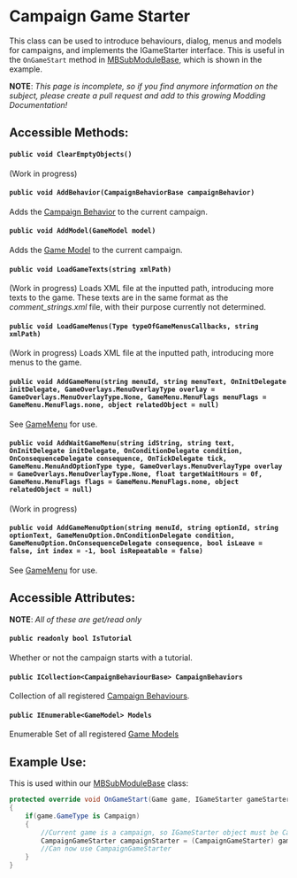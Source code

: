 # Campaign Game Starter
This class can be used to introduce behaviours, dialog, menus and models for campaigns, and implements the IGameStarter interface. This is useful in the `OnGameStart` method in [MBSubModuleBase](mbsubmodulebase.md), which is shown in the example.

**NOTE**: *This page is incomplete, so if you find anymore information on the subject, please create a pull request and add to this growing Modding Documentation!*

## Accessible Methods:
#### `public void ClearEmptyObjects()`
(Work in progress)
#### `public void AddBehavior(CampaignBehaviorBase campaignBehavior)`
Adds the [Campaign Behavior](campaignbehaviorbase.md) to the current campaign.
#### `public void AddModel(GameModel model)`
Adds the [Game Model](../core/gamemodel.md) to the current campaign.
#### `public void LoadGameTexts(string xmlPath)`
(Work in progress) Loads XML file at the inputted path, introducing more texts to the game. These texts are in the same format as the *comment_strings.xml* file, with their purpose currently not determined.
#### `public void LoadGameMenus(Type typeOfGameMenusCallbacks, string xmlPath)`
(Work in progress) Loads XML file at the inputted path, introducing more menus to the game.
#### `public void AddGameMenu(string menuId, string menuText, OnInitDelegate initDelegate, GameOverlays.MenuOverlayType overlay = GameOverlays.MenuOverlayType.None, GameMenu.MenuFlags menuFlags = GameMenu.MenuFlags.none, object relatedObject = null)`
See [GameMenu](gamemenu.md) for use.
#### `public void AddWaitGameMenu(string idString, string text, OnInitDelegate initDelegate, OnConditionDelegate condition, OnConsequenceDelegate consequence, OnTickDelegate tick, GameMenu.MenuAndOptionType type, GameOverlays.MenuOverlayType overlay = GameOverlays.MenuOverlayType.None, float targetWaitHours = 0f, GameMenu.MenuFlags flags = GameMenu.MenuFlags.none, object relatedObject = null)`
(Work in progress)
#### `public void AddGameMenuOption(string menuId, string optionId, string optionText, GameMenuOption.OnConditionDelegate condition, GameMenuOption.OnConsequenceDelegate consequence, bool isLeave = false, int index = -1, bool isRepeatable = false)`
See [GameMenu](gamemenu.md) for use.
## Accessible Attributes:
**NOTE**: *All of these are get/read only*
#### `public readonly bool IsTutorial`
Whether or not the campaign starts with a tutorial.
#### `public ICollection<CampaignBehaviourBase> CampaignBehaviors`
Collection of all registered [Campaign Behaviours](campaignbehaviorbase.md).
#### `public IEnumerable<GameModel> Models`
Enumerable Set of all registered [Game Models](../core/gamemodel.md)

## Example Use:
This is used within our [MBSubModuleBase]() class: 
```csharp
protected override void OnGameStart(Game game, IGameStarter gameStarter) 
{
    if(game.GameType is Campaign) 
    {
        //Current game is a campaign, so IGameStarter object must be CampaignGameStarter
        CampaignGameStarter campaignStarter = (CampaignGameStarter) gameStarter;
        //Can now use CampaignGameStarter
    }
}
```
